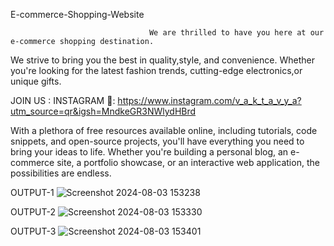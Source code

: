 E-commerce-Shopping-Website

                                   We are thrilled to have you here at our e-commerce shopping destination.
 We strive to bring you the best in quality,style, and convenience. Whether you're looking for the latest fashion trends, cutting-edge electronics,or unique gifts.

JOIN US :
INSTAGRAM 🥇: https://www.instagram.com/v_a_k_t_a_v_y_a?utm_source=qr&igsh=MndkeGR3NWlydHBrd

With a plethora of free resources available online, including tutorials, code snippets, and open-source projects, you'll have everything you need to bring your ideas to life. Whether you're building a personal blog, an e-commerce site, a portfolio showcase, or an interactive web application, the possibilities are endless.

OUTPUT-1
![Screenshot 2024-08-03 153238](https://github.com/user-attachments/assets/b1c3cdf5-47bf-41d9-b0fe-9770943f479a)

OUTPUT-2
![Screenshot 2024-08-03 153330](https://github.com/user-attachments/assets/e648c0c3-a8c4-4fd7-b80f-d1e677ea5f8f)

OUTPUT-3
![Screenshot 2024-08-03 153401](https://github.com/user-attachments/assets/c1c39bcc-bf55-4da3-bc0e-1eb07f4cd87a)
